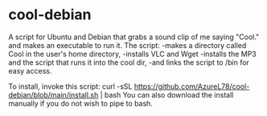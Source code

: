 # cool-debian
A script for Ubuntu and Debian that grabs a sound clip of me saying "Cool." and makes an executable to run it.
The script:
-makes a directory called Cool in the user's home directory,
-installs VLC and Wget
-installs the MP3 and the script that runs it into the cool dir,
-and links the script to /bin for easy access.

To install, invoke this script:
curl -sSL https://github.com/AzureL78/cool-debian/blob/main/install.sh | bash
You can also download the install manually if you do not wish to pipe to bash.
